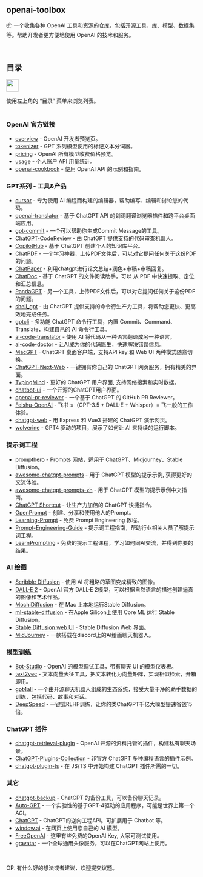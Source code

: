 
## openai-toolbox

📦️ 一个收集各种 OpenAI 工具和资源的仓库，包括开源工具、库、模型、数据集等。帮助开发者更方便地使用 OpenAI 的技术和服务。

<br>

## 目录

<img src="https://user-images.githubusercontent.com/11247099/112722104-819b8a80-8f42-11eb-82f5-dfc2dd5d8a77.png" height="32" />

使用左上角的 “目录” 菜单来浏览列表。
<br><br>


### OpenAI 官方链接

- [overview](https://platform.openai.com/overview) - OpenAI 开发者预览页。
- [tokenizer](https://platform.openai.com/tokenizer) - GPT 系列模型使用的标记文本分词器。
- [pricing](https://openai.com/pricing) - OpenAI 所有模型收费价格预览。
- [usage](https://platform.openai.com/account/usage) - 个人账户 API 用量统计。
- [openai-cookbook](https://github.com/openai/openai-cookbook) - 使用 OpenAI API 的示例和指南。

### GPT系列 - 工具&产品

- [cursor](https://www.cursor.so/) - 专为使用 AI 编程而构建的编辑器，帮助编写、编辑和讨论您的代码。
- [openai-translator](https://github.com/yetone/openai-translator) - 基于 ChatGPT API 的划词翻译浏览器插件和跨平台桌面端应用。
- [gpt-commit](https://github.com/zurawiki/gptcommit) - 一个可以帮助你生成Commit Message的工具。
- [ChatGPT-CodeReview](https://github.com/anc95/ChatGPT-CodeReview) - 由 ChatGPT 提供支持的代码审查机器人。
- [CopilotHub](https://app.copilothub.co/) - 基于 ChatGPT 创建个人的知识库平台。
- [ChatPDF](https://www.chatpdf.com/) - 一个学习神器，上传PDF文件后，可以对它提问任何关于这份PDF的问题。
- [ChatPaper](https://github.com/kaixindelele/ChatPaper) - 利用chatgpt进行论文总结+润色+审稿+审稿回复。
- [ChatDoc](https://chatdoc.com/) - 基于 ChatGPT 的文件阅读助手，可以 从 PDF 中快速提取、定位和汇总信息。
- [PandaGPT](https://www.pandagpt.io/) - 另一个工具，上传PDF文件后，可以对它提问任何关于这份PDF的问题。
- [shell_gpt](https://github.com/TheR1D/shell_gpt) - 由 ChatGPT 提供支持的命令行生产力工具，将帮助您更快、更高效地完成任务。
- [gptcli](https://www.gptcli.com/) - 多功能 ChatGPT 命令行工具，内置 Commit、Command、Translate，构建自己的 AI 命令行工具。
- [ai-code-translator](https://github.com/feseeker/ai-code-translator) - 使用 AI 将代码从一种语言翻译成另一种语言。
- [ai-code-doctor](https://github.com/CharleeWa/ai-code-doctor) - 让AI成为你的代码医生，快速解决错误信息。
- [MacGPT](https://www.macgpt.com/) - ChatGPT 桌面客户端，支持API key 和 Web UI 两种模式随意切换。
- [ChatGPT-Next-Web](https://github.com/Yidadaa/ChatGPT-Next-Web) - 一键拥有你自己的 ChatGPT 网页服务，拥有精美的界面。
- [TypingMind](https://www.typingmind.com/) - 更好的 ChatGPT 用户界面, 支持网络搜索和实时数据。
- [chatbot-ui](https://github.com/mckaywrigley/chatbot-ui) - 一个开源的ChatGPT用户界面。
- [openai-pr-reviewer](https://github.com/fluxninja/openai-pr-reviewer) - 一个基于 ChatGPT 的 GitHub PR Reviewer。
- [Feishu-OpenAI](https://github.com/ConnectAI-E/Feishu-OpenAI) - 飞书 ×（GPT-3.5 + DALL·E + Whisper）= 飞一般的工作体验。
- [chatgpt-web](https://github.com/Chanzhaoyu/chatgpt-web) - 用 Express 和 Vue3 搭建的 ChatGPT 演示网页。
- [wolverine](https://github.com/biobootloader/wolverine) - GPT4 驱动的项目，展示了如何让 AI 来持续的运行脚本。

### 提示词工程

- [prompthero](https://prompthero.com/) - Prompts 网站，适用于 ChatGPT、Midjourney、Stable Diffusion。
- [awesome-chatgpt-prompts](https://prompts.chat/) - 用于 ChatGPT 模型的提示示例, 获得更好的交流体验。
- [awesome-chatgpt-prompts-zh](https://chatguide.plexpt.com/) - 用于 ChatGPT 模型的提示示例中文指南。
- [ChatGPT Shortcut](https://newzone.top/chatgpt/) - 让生产力加倍的 ChatGPT 快捷指令。
- [OpenPrompt](https://openprompt.co/) - 创建、分享和使用他人的Prompt。
- [Learning-Prompt](https://learningprompt.wiki/) - 免费 Prompt Engineering 教程。
- [Prompt-Engineering-Guide](https://github.com/dair-ai/Prompt-Engineering-Guide) - 提示词工程指南，帮助行业相关人员了解提示词工程。
- [LearnPrompting](https://learnprompting.org/) - 免费的提示工程课程，学习如何同AI交流，并得到你要的结果。

### AI 绘图
- [Scribble Diffusion](https://scribblediffusion.com/) - 使用 AI 将粗略的草图变成精致的图像。
- [DALL·E 2](https://labs.openai.com/) - OpenAI 官方 DALL·E 2模型，可以根据自然语言的描述创建逼真的图像和艺术作品。
- [MochiDiffusion](https://github.com/godly-devotion/MochiDiffusion) - 在 Mac 上本地运行Stable Diffusion。
- [ml-stable-diffusion](https://github.com/apple/ml-stable-diffusion) - 在Apple Silicon上使用 Core ML 运行 Stable Diffusion。
- [Stable Diffusion web UI](https://github.com/AUTOMATIC1111/stable-diffusion-webui) - Stable Diffusion Web 界面。
- [MidJourney](https://www.midjourney.com/) - 一款搭载在discord上的AI绘画聊天机器人。

### 模型训练
- [Bot-Studio](https://github.com/Privoce/Bot-Studio) - OpenAI 的模型调试工具，带有聊天 UI 的模型仪表板。
- [text2vec](https://github.com/shibing624/text2vec) - 文本向量表征工具，把文本转化为向量矩阵，实现相似检索，开箱即用。
- [gpt4all](https://github.com/nomic-ai/gpt4all) - 一个由开源聊天机器人组成的生态系统，接受大量干净的助手数据的训练，包括代码、故事和对话。
- [DeepSpeed](https://github.com/microsoft/DeepSpeed) - 一键式RLHF训练，让你的类ChatGPT千亿大模型提速省钱15倍。


### ChatGPT 插件
- [chatgpt-retrieval-plugin](https://github.com/openai/chatgpt-retrieval-plugin) - OpenAI 开源的资料托管的插件，构建私有聊天场景。
- [ChatGPT-Plugins-Collection](https://github.com/logankilpatrick/ChatGPT-Plugins-Collection) - 非官方 ChatGPT 多种编程语言的插件示例。
- [chatgpt-plugin-ts](https://github.com/transitive-bullshit/chatgpt-plugin-ts) - 在 JS/TS 中开始构建 ChatGPT 插件所需的一切。


### 其它

- [chatgpt-backup](https://github.com/abacaj/chatgpt-backup) - ChatGPT 的备份工具，可以备份聊天记录。
- [Auto-GPT](https://github.com/Torantulino/Auto-GPT) - 一个实验性的基于GPT-4驱动的应用程序，可能是世界上第一个AGI。
- [ChatGPT](https://github.com/acheong08/ChatGPT) - ChatGPT的逆向工程API。可扩展用于 Chatbot 等。
- [window.ai](https://windowai.io/) - 在网页上使用您自己的 AI 模型。
- [FreeOpenAI](https://freeopenai.xyz/) - 这里有些免费的OpenAI Key, 大家可测试使用。
- [gravatar](https://en.gravatar.com/) - 一个全球通用头像服务，可以在ChatGPT网站上使用。
<br>

OP: 有什么好的想法或者建议，欢迎提交议题。
